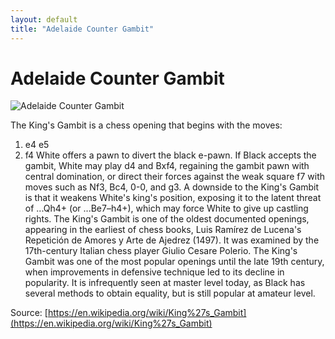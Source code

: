```yaml
---
layout: default
title: "Adelaide Counter Gambit"
---
```


# Adelaide Counter Gambit

![Adelaide Counter Gambit](https://www.thechesswebsite.com/wp-content/uploads/2019/09/adelaide-counter-gambit.png)

The King's Gambit is a chess opening that begins with the moves:

1. e4 e5
2. f4
White offers a pawn to divert the black e-pawn. If Black accepts the gambit, White may play d4 and Bxf4, regaining the gambit pawn with central domination, or direct their forces against the weak square f7 with moves such as Nf3, Bc4, 0-0, and g3. A downside to the King's Gambit is that it weakens White's king's position, exposing it to the latent threat of ...Qh4+ (or ...Be7–h4+), which may force White to give up castling rights.
The King's Gambit is one of the oldest documented openings, appearing in the earliest of chess books, Luis Ramírez de Lucena's Repetición de Amores y Arte de Ajedrez (1497). It was examined by the 17th-century Italian chess player Giulio Cesare Polerio.  The King's Gambit was one of the most popular openings until the late 19th century, when improvements in defensive technique led to its decline in popularity. It is infrequently seen at master level today, as Black has several methods to obtain equality, but is still popular at amateur level.

Source: [https://en.wikipedia.org/wiki/King%27s_Gambit](https://en.wikipedia.org/wiki/King%27s_Gambit)
